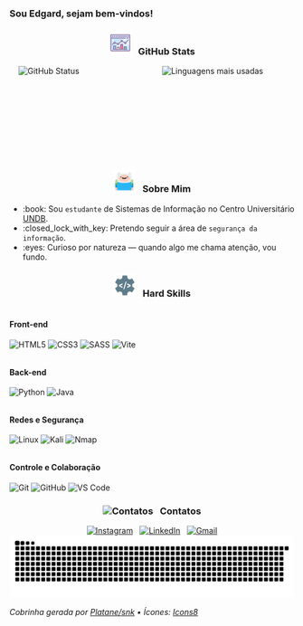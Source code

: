 <h3>Sou Edgard, sejam bem-vindos!</h3>

<!-- GitHub Stats -->
<h3 align = "center">
  <img src="/img/icons8-combo-chart.apng" alt="Chart icon" style="width:40px;height:40px;" />
  <span style="margin:.5rem 0 0 .5rem;">GitHub Stats</span>
</h3>

<div style="display:flex;justify-content:center;align-items:center;gap:10px;margin-left:1rem;">
  <img
    src="https://edgard-maia-github-readme-stats.vercel.app/api?username=EdgardMaia&show_icons=true&theme=synthwave"
    alt="GitHub Status"
    style="height:160px;width:50%;object-fit:contain;"
  />
  <img
    src="https://edgard-maia-github-readme-stats.vercel.app/api/top-langs/?username=EdgardMaia&layout=compact&theme=synthwave"
    alt="Linguagens mais usadas"
    style="height:160px;width:48%;object-fit:contain;"
  />
</div>

<!-- Sobre mim -->
<h3 align = "center">
  <img src="/img/icons8-finn.apng" alt="Finn" style="width:40px;height:40px;" />
  <span style="margin:.5rem 0 0 .5rem;">Sobre Mim</span>
</h3>

<ul>
  <li>:book: Sou <code>estudante</code> de Sistemas de Informação no Centro Universitário <a href="https://undb.edu.br/">UNDB</a>.</li>
  <li>:closed_lock_with_key: Pretendo seguir a área de <code>segurança da informação</code>.</li>
  <li>:eyes: Curioso por natureza — quando algo me chama atenção, vou fundo.</li>
</ul>

<h3 align = "center">
  <img src="./img/icons8-desenvolvimento-back-end.apng" alt="Dev" style="width:40px;height:40px;" />
  <span style="margin:.5rem 0 0 .5rem;">Hard Skills</span>
</h3>

<!-- Hard Skills -->
<div style="display:flex;flex-direction:column;gap:12px;align-items:flex-start;">
  <div>
    <h4>Front-end</h4>
    <img src="https://img.icons8.com/color/48/html-5--v1.png" alt="HTML5" style="width:40px;height:40px;" />
    <img src="https://img.icons8.com/color/48/css3.png" alt="CSS3" style="width:40px;height:40px;" />
    <img src="https://img.icons8.com/color/48/sass.png" alt="SASS" style="width:40px;height:40px;" />
    <img src="https://img.icons8.com/fluency/48/vite.png" alt="Vite" style="width:40px;height:40px;" />
  </div>

  <div>
    <h4>Back-end</h4>
    <img src="https://img.icons8.com/color/48/python--v1.png" alt="Python" style="width:40px;height:40px;" />
    <img src="https://img.icons8.com/fluency/48/java-coffee-cup-logo.png" alt="Java" style="width:40px;height:40px;" />
  </div>

  <div>
    <h4>Redes e Segurança</h4>
    <img src="https://img.icons8.com/external-tal-revivo-shadow-tal-revivo/48/external-linux-a-family-of-open-source-unix-like-operating-systems-based-on-the-linux-kernel-logo-shadow-tal-revivo.png" alt="Linux" style="width:40px;height:40px;" />
    <img src="https://img.icons8.com/color/48/kali-linux.png" alt="Kali" style="width:40px;height:40px;" />
    <img src="https://img.icons8.com/color/48/nmap.png" alt="Nmap" style="width:40px;height:40px;" />
  </div>

  <div>
    <h4>Controle e Colaboração</h4>
    <img src="https://img.icons8.com/color/48/git.png" alt="Git" style="width:40px;height:40px;" />
    <img src="https://img.icons8.com/ios-filled/50/github.png" alt="GitHub" style="width:40px;height:40px;" />
    <img src="https://img.icons8.com/color/48/visual-studio-code-2019.png" alt="VS Code" style="width:40px;height:40px;" />
  </div>
</div>

<!-- Contatos -->
<h3 align = "center">
  <img src="img/icons8-grupos-de-usuários.apng" alt="Contatos" style="width:40px;height:40px;" />
  <span style="margin:.5rem 0 0 .5rem;">Contatos</span>
</h3>

<div style="display:flex;flex-direction:row;gap:12px;align-items:flex-start;justify-content:center;">
  <a href="https://www.instagram.com/_edgardmaia_/" target="_blank" rel="noopener noreferrer">
    <img src="https://img.shields.io/badge/Instagram-E4405F?style=for-the-badge&logo=instagram&logoColor=white" alt="Instagram" />
  </a>
  <a href="https://www.linkedin.com/in/edgard-maia/" target="_blank" rel="noopener noreferrer">
    <img src="https://img.shields.io/badge/LinkedIn-0077B5?style=for-the-badge&logo=linkedin&logoColor=white" alt="LinkedIn" />
  </a>
  <a href="mailto:edgardmaiaa@gmail.com">
    <img src="https://img.shields.io/badge/Gmail-D14836?style=for-the-badge&logo=gmail&logoColor=white" alt="Gmail" />
  </a>
</div>

<!-- Snake -->
<img alt="github snake dark mode" src="dist/github-snake-dark.svg" />

<p><em>Cobrinha gerada por <a href="https://github.com/Platane/snk">Platane/snk</a> • Ícones: <a href="https://icons8.com/">Icons8</a></em></p>
